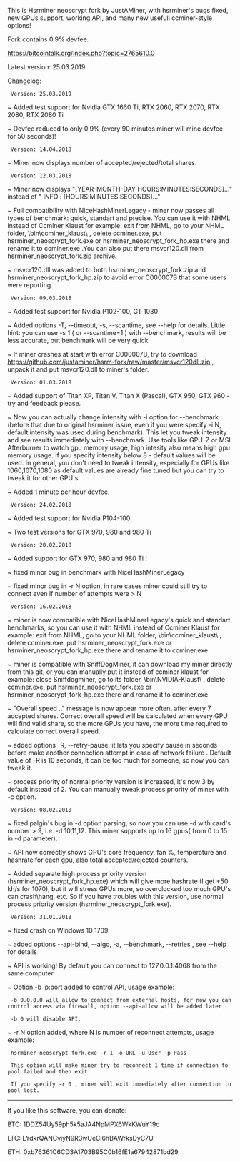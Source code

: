 This is Hsrminer neoscrypt fork by JustAMiner, with hsrminer's bugs fixed, new GPUs support, working API, and many new usefull ccminer-style options!

Fork contains 0.9% devfee.

https://bitcointalk.org/index.php?topic=2765610.0

Latest version: 25.03.2019

Changelog:
     
     Version: 25.03.2019
     
~  Added test support for Nvidia GTX 1660 Ti, RTX 2060, RTX 2070, RTX 2080, RTX 2080 Ti

~  Devfee reduced to only 0.9% (every 90 minutes miner will mine devfee for 50 seconds)!


     Version: 14.04.2018
     
~  Miner now displays number of accepted/rejected/total shares.     


     Version: 12.03.2018

~  Miner now displays "[YEAR-MONTH-DAY HOURS:MINUTES:SECONDS]..." instead of " INFO : [HOURS:MINUTES:SECONDS]..."

~  Full compatibility with NiceHashMinerLegacy - miner now passes all types of benchmark: quick, standart and precise.
   You can use it with NHML instead of Ccminer Klaust for example: exit from NHML, go to your NHML folder, \bin\ccminer_klaust\ , delete ccminer.exe, 
   put hsrminer_neoscrypt_fork.exe or hsrminer_neoscrypt_fork_hp.exe there and rename it to ccminer.exe .You can also put there msvcr120.dll from
   hsrminer_neoscrypt_fork.zip archive.

~  msvcr120.dll was added to both hsrminer_neoscrypt_fork.zip and hsrminer_neoscrypt_fork_hp.zip to avoid error C000007B that some users were reporting.


     Version: 09.03.2018

~  Added test support for Nvidia P102-100, GT 1030

~  Added options -T, --timeout, -s, --scantime, see --help for details. Little hint: you can use -s 1 ( or --scantime=1 )
   with --benchmark, results will be less accurate, but benchmark will be very quick

~  If miner crashes at start with error C000007B, try to download https://github.com/justaminer/hsrm-fork/raw/master/msvcr120dll.zip ,
   unpack it and put msvcr120.dll to miner's folder.


     Version: 01.03.2018

~  Added support of Titan XP, Titan V, Titan X (Pascal), GTX 950, GTX 960 - try and feedback please.

~  Now you can actually change intensity with -i option for --benchmark (before that due to original hsrminer issue, even if you were specify -i N, default intensity was used
   during benchmark). This let you tweak intensity and see results immediately with --benchmark. Use tools like GPU-Z or MSI Afterburner to watch gpu memory usage, 
   high intesity also means high gpu memory usage. If you specify intensity below 8 - default values will be used. 
   In general, you don't need to tweak intensity, especially for GPUs like 1060,1070,1080 as default values are already fine tuned but you can try to tweak it
   for other GPU's.
  
~  Added 1 minute per hour devfee.


     Version: 24.02.2018

~    Added test support for Nvidia P104-100

~    Two test versions for GTX 970, 980 and 980 Ti
          
     
     Version: 20.02.2018
     
~    Added support for GTX 970, 980 and 980 Ti !

~    fixed minor bug in benchmark with NiceHashMinerLegacy

~    fixed minor bug in -r N option, in rare cases miner could still try to connect even if number of attempts were > N

     
     Version: 16.02.2018
     
~    miner is now compatible with NiceHashMinerLegacy's quick and standart benchmarks, so you can use it with NHML instead of Ccminer Klaust for example: exit from NHML, go to your NHML folder, \bin\ccminer_klaust\ , delete ccminer.exe, put hsrminer_neoscrypt_fork.exe or  hsrminer_neoscrypt_fork_hp.exe there and rename it to ccminer.exe

~    miner is compatible with SniffDogMiner, it can download my miner directly from this git, or you can manually put it instead of ccminer klaust for example: close Sniffdogminer, go to its folder, \bin\NVIDIA-Klaust\ , delete ccminer.exe, put hsrminer_neoscrypt_fork.exe or  hsrminer_neoscrypt_fork_hp.exe there and rename it to ccminer.exe

~    "Overall speed .." message is now appear more often, after every 7 accepted shares. Correct overall speed will be calculated when every GPU will find valid share, so the more GPUs you have, the more time required to calculate correct overall speed.

~    added options -R, --retry-pause, it lets you specify pause in seconds before make another connection attempt in case of network failure . Default value of -R is 10 seconds, it can be too much for someone, so now you can tweak it.

~    process priority of normal priority version is increased, it's now 3 by default instead of 2. You can manually tweak process priority of miner with -c option.
     
     
     Version: 08.02.2018

~    fixed palgin's bug in -d option parsing, so now you can use -d with card's number > 9, i.e. -d 10,11,12. This miner supports up to 16 gpus( from 0 to 15 in -d parameter).

~    API now correctly shows GPU's core frequency, fan %, temperature and hashrate for each gpu, also total accepted/rejected counters.

~    Added separate high process priority version (hsrminer_neoscrypt_fork_hp.exe) which will give more hashrate (I get +50 kh/s for 1070), but it will stress GPUs more, so overclocked too much GPU's can crash\hang, etc. So if you have troubles with this version, use normal process priority version (hsrminer_neoscrypt_fork.exe).


     Version: 31.01.2018

~    fixed crash on Windows 10 1709

~    added options --api-bind, --algo, -a, --benchmark, --retries , see --help for details

~    API is working! By default you can connect to 127.0.0.1:4068 from the same computer. 

~    Option -b ip:port added to control API, usage example:

     -b 0.0.0.0 will allow to connect from external hosts, for now you can control access via firewall, option --api-allow will be added later
     
     -b 0 will disable API.

~    -r N option added, where N is number of reconnect attempts, usage example:
     
     hsrminer_neoscrypt_fork.exe -r 1 -o URL -u User -p Pass 
     
     This option will make miner try to reconnect 1 time if connection to pool failed and then exit.
    
     If you specify -r 0 , miner will exit immediately after connection to pool lost.
     
     

------------------------------------------   
If you like this software, you can donate:

BTC: 1DDZ54Uy59ph5k5aJA4NpMPX6WkKWuY19c

LTC:  LYdkrQANCviyN9R3wUeCi6hBAWrksDyC7U

ETH: 0xb76361C6CD3A1703B95C0b16fE1a67942871bd29

